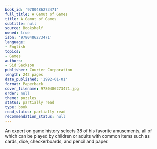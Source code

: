 ```yaml
---
book_id: '9780486273471'
full_title: A Gamut of Games
title: A Gamut of Games
subtitle: null
source: Bookshelf
owned: true
isbn: '9780486273471'
language:
- English
topics:
- Games
authors:
- Sid Sackson
publisher: Courier Corporation
length: 242 pages
date_published: '1992-01-01'
format: Paperback
cover_filename: 9780486273471.jpg
order: null
theme: puzzles
status: partially read
type: book
read_status: partially read
recommendation_status: null
---
```

An expert on game history selects 38 of his favorite amusements, all of which can be played by children or adults with common items such as cards, dice, checkerboards, and pencil and paper.
